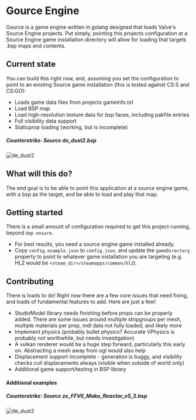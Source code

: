 # Gource Engine
Gource is a game engine written in golang designed that loads Valve's Source Engine projects. Put simply, pointing this projects configuration at
a Source Engine game installation directory will allow for loading that targets .bsp maps and contents.


## Current state
You can build this right now, and, assuming you set the configuration to point to an existing Source game installation (this is tested against CS:S and CS:GO):
* Loads game data files from projects gameinfo.txt
* Load BSP map
* Load high-resolution texture data for bsp faces, including pakfile entries
* Full visibility data support
* Staticprop loading (working, but is incomplete)

##### Counterstrike: Source de_dust2.bsp
![de_dust2](https://raw.githubusercontent.com/Galaco/Gource-Engine/master/Documents/de_dust2.jpg)


## What will this do?
The end goal is to be able to point this application at a source engine game, with a bsp as the target, and be able to
load and play that map.


## Getting started
There is a small amount of configuration required to get this project running, beyond `dep ensure`.
* For best results, you need a source engine game installed already.
* Copy `config.example.json` to `config.json`, and update the `gameDirectory` property to point to whatever game installation
you are targeting (e.g. HL2 would be `<steam_dir>/steamapps/common/hl2`).

## Contributing
There is loads to do! Right now there are a few core issues that need fixing, and loads of fundamental features to add. Here
are just a few!
* StudioModel library needs finishing before props can be properly added. There are some issues around multiple stripgroups per mesh, multiple
materials per prop, mdl data not fully loaded, and likely more
* Implement physics (probably bullet physics? Accurate VPhysics is probably not worthwhile, but needs investigation)
* A vulkan renderer would be a huge step forward, particularly this early on. Abstracting a mesh away from ogl would also help
* Displacement support incomplete - generation is buggy, and visibility checks cull displacements always (visible when outside of world only)
* Additional game support/testing in BSP library


#### Additional examples
##### Counterstrike: Source ze_FFVII_Mako_Reactor_v5_3.bsp
![de_dust2](https://raw.githubusercontent.com/Galaco/Gource-Engine/master/Documents/ze_FFVII_Mako_Reactor_v5_3.jpg)